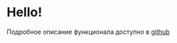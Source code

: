 # Hello!

Подробное описание функционала доступно в [github](https://github.com/alfa-laboratory/arui-scripts/blob/master/README.md)
